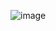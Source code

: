 ![image](https://github.com/limtowoong/Web_design/assets/104752202/38f0215d-0276-4353-98b3-1657f7fde342)
